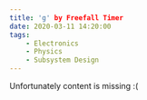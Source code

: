 ```yaml
---
title: 'g' by Freefall Timer
date: 2020-03-11 14:20:00
tags:
    - Electronics
    - Physics
    - Subsystem Design
---
```


Unfortunately content is missing :(